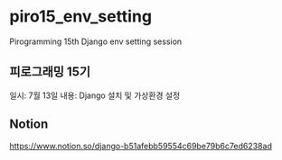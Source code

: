 # piro15_env_setting
Pirogramming 15th Django env setting session

## 피로그래밍 15기
일시: 7월 13일
내용: Django 설치 및 가상환경 설정

## Notion
https://www.notion.so/django-b51afebb59554c69be79b6c7ed6238ad
